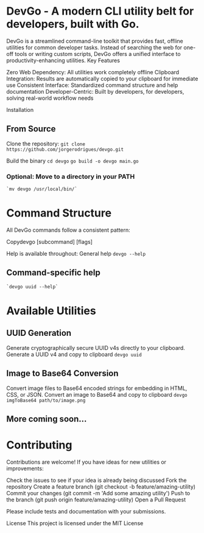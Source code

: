 # DevGo - A modern CLI utility belt for developers, built with Go.

DevGo is a streamlined command-line toolkit that provides fast, offline utilities for common developer tasks. Instead of searching the web for one-off tools or writing custom scripts, DevGo offers a unified interface to productivity-enhancing utilities.
Key Features

Zero Web Dependency: All utilities work completely offline
Clipboard Integration: Results are automatically copied to your clipboard for immediate use
Consistent Interface: Standardized command structure and help documentation
Developer-Centric: Built by developers, for developers, solving real-world workflow needs

Installation

## From Source
Clone the repository:
    `git clone https://github.com/jorgerodrigues/devgo.git`

Build the binary
    `cd devgo`
    `go build -o devgo main.go`

### Optional: Move to a directory in your PATH
    `mv devgo /usr/local/bin/`

# Command Structure
All DevGo commands follow a consistent pattern:

Copydevgo <command> [subcommand] [flags]

Help is available throughout:
General help
    `devgo --help`

## Command-specific help
    `devgo uuid --help`

# Available Utilities
## UUID Generation
Generate cryptographically secure UUID v4s directly to your clipboard.
Generate a UUID v4 and copy to clipboard
   `devgo uuid`

## Image to Base64 Conversion
Convert image files to Base64 encoded strings for embedding in HTML, CSS, or JSON.
Convert an image to Base64 and copy to clipboard
   `devgo imgToBase64 path/to/image.png`

## More coming soon...

# Contributing
Contributions are welcome! If you have ideas for new utilities or improvements:

Check the issues to see if your idea is already being discussed
Fork the repository
Create a feature branch (git checkout -b feature/amazing-utility)
Commit your changes (git commit -m 'Add some amazing utility')
Push to the branch (git push origin feature/amazing-utility)
Open a Pull Request

Please include tests and documentation with your submissions.

License
This project is licensed under the MIT License
